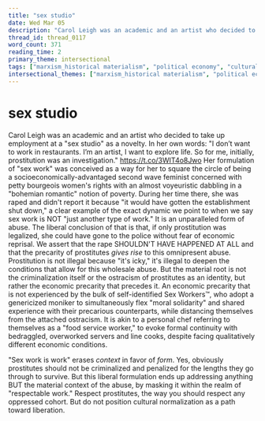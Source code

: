 ```yaml
---
title: "sex studio"
date: Wed Mar 05
description: "Carol Leigh was an academic and an artist who decided to take up employment at a 'sex studio' as a novelty."
thread_id: thread_0117
word_count: 371
reading_time: 2
primary_theme: intersectional
tags: ["marxism_historical materialism", "political economy", "cultural criticism", "organizational theory"]
intersectional_themes: ["marxism_historical materialism", "political economy", "cultural criticism", "organizational theory"]
---
```


# sex studio

Carol Leigh was an academic and an artist who decided to take up employment at a "sex studio" as a novelty. In her own words: "I don’t want to work in restaurants. I’m an artist, I want to explore life. So for me, initially, prostitution was an investigation." https://t.co/3WIT4o8Jwo Her formulation of "sex work" was conceived as a way for her to square the circle of being a socioeconomically-advantaged second wave feminist concerned with petty bourgeois women's rights with an almost voyeuristic dabbling in a "bohemian romantic" notion of poverty. During her time there, she was raped and didn't report it because "it would have gotten the establishment shut down," a clear example of the exact dynamic we point to when we say sex work is NOT "just another type of work." It is an unparalleled form of abuse. The liberal conclusion of that is that, if only prostitution was legalized, she could have gone to the police without fear of economic reprisal. We assert that the rape SHOULDN'T HAVE HAPPENED AT ALL and that the precarity of prostitutes *gives rise* to this omnipresent abuse. Prostitution is not illegal because "it's icky," it's illegal to deepen the conditions that allow for this wholesale abuse. But the material root is not the criminalization itself or the ostracism of prostitutes as an identity, but rather the economic precarity that precedes it. An economic precarity that is not experienced by the bulk of self-identified Sex Workers™️, who adopt a genericized moniker to simultaneously flex "moral solidarity" and shared experience with their precarious counterparts, while distancing themselves from the attached ostracism. It is akin to a personal chef referring to themselves as a "food service worker," to evoke formal continuity with bedraggled, overworked servers and line cooks, despite facing qualitatively different economic conditions.

"Sex work is work" erases *context* in favor of *form*. Yes, obviously prostitutes should not be criminalized and penalized for the lengths they go through to survive. But this liberal formulation ends up addressing anything BUT the material context of the abuse, by masking it within the realm of "respectable work." Respect prostitutes, the way you should respect any oppressed cohort. But do not position cultural normalization as a path toward liberation.